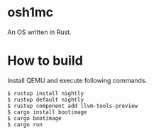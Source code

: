 # osh1mc

An OS written in Rust.

# How to build

Install QEMU and execute following commands.
```
$ rustup install nightly
$ rustup default nightly
$ rustup component add llvm-tools-preview
$ cargo install bootimage
$ cargo bootimage
$ cargo run
```

